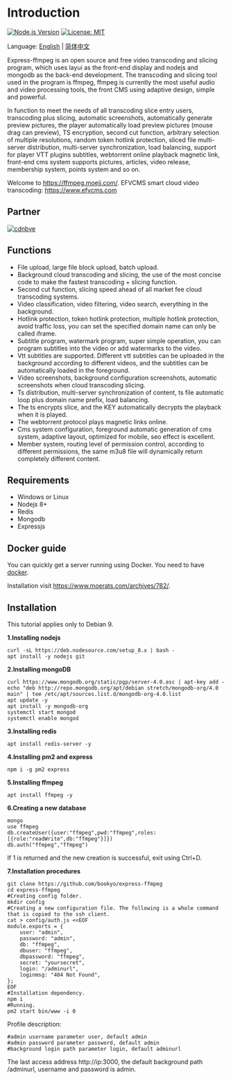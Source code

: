 # Introduction

[![Node.js Version](https://img.shields.io/badge/node.js-8.16.0-blue.svg)](http://nodejs.org/download)
[![License: MIT](https://img.shields.io/badge/License-MIT-blue.svg)](https://github.com/bookyo/express-ffmpeg/blob/master/LICENSE)

Language: [English](README.md) | [简体中文](README.ZH.md)

Express-ffmpeg is an open source and free video transcoding and slicing program, which uses layui as the front-end display and nodejs and mongodb as the back-end development. The transcoding and slicing tool used in the program is ffmpeg, ffmpeg is currently the most useful audio and video processing tools, the front CMS using adaptive design, simple and powerful.

In function to meet the needs of all transcoding slice entry users, transcoding plus slicing, automatic screenshots, automatically generate preview pictures, the player automatically load preview pictures (mouse drag can preview), TS encryption, second cut function, arbitrary selection of multiple resolutions, random token hotlink protection, sliced file multi-server distribution, multi-server synchronization, load balancing, support for player VTT plugins subtitles, webtorrent online playback magnetic link, front-end cms system supports pictures, articles, video release, membership system, points system and so on.

Welcome to https://ffmpeg.moejj.com/.  EFVCMS smart cloud video transcoding: https://www.efvcms.com


## Partner
[![cdnbye](https://docs.zhuanma.co/poster/5ee6fe9a6054be0449b04e7a-partner.jpg "cdnbye")](https://www.cdnbye.com/)

Functions
----

 - File upload, large file block upload, batch upload.
 - Background cloud transcoding and slicing, the use of the most concise code to make the fastest transcoding + slicing function.
 - Second cut function, slicing speed ahead of all market fee cloud transcoding systems.
 - Video classification, video filtering, video search, everything in the background.
 - Hotlink protection, token hotlink protection, multiple hotlink protection, avoid traffic loss, you can set the specified domain name can only be called iframe.
 - Subtitle program, watermark program, super simple operation, you can program subtitles into the video or add watermarks to the video.
 - Vtt subtitles are supported. Different vtt subtitles can be uploaded in the background according to different videos, and the subtitles can be automatically loaded in the foreground.
 - Video screenshots, background configuration screenshots, automatic screenshots when cloud transcoding slicing.
 - Ts distribution, multi-server synchronization of content, ts file automatic loop plus domain name prefix, load balancing.
 - The ts encrypts slice, and the KEY automatically decrypts the playback when it is played.
 - The webtorrent protocol plays magnetic links online.
 - Cms system configuration, foreground automatic generation of cms system, adaptive layout, optimized for mobile, seo effect is excellent.
 - Member system, routing level of permission control, according to different permissions, the same m3u8 file will dynamically return completely different content.

Requirements
----

 - Windows or Linux
 - Nodejs 8+
 - Redis
 - Mongodb
 - Expressjs

Docker guide
--
You can quickly get a server running using Docker. You need to have [docker](https://www.docker.com/community-edition).

Installation visit https://www.moerats.com/archives/782/.

Installation
--
This tutorial applies only to Debian 9.

**1.Installing nodejs**

    curl -sL https://deb.nodesource.com/setup_8.x | bash -
    apt install -y nodejs git

**2.Installing mongoDB**

    curl https://www.mongodb.org/static/pgp/server-4.0.asc | apt-key add -
    echo "deb http://repo.mongodb.org/apt/debian stretch/mongodb-org/4.0 main" | tee /etc/apt/sources.list.d/mongodb-org-4.0.list
    apt update -y
    apt install -y mongodb-org
    systemctl start mongod
    systemctl enable mongod

**3.Installing redis**

    apt install redis-server -y

**4.Installing pm2 and express**

    npm i -g pm2 express

**5.Installing ffmpeg**

    apt install ffmpeg -y

**6.Creating a new database**

    mongo
    use ffmpeg
    db.createUser({user:"ffmpeg",pwd:"ffmpeg",roles:[{role:"readWrite",db:"ffmpeg"}]})
    db.auth("ffmpeg","ffmpeg")

If 1 is returned and the new creation is successful, exit using Ctrl+D.

**7.Installation procedures**

    git clone https://github.com/bookyo/express-ffmpeg
    cd express-ffmpeg
    #Creating config folder.
    mkdir config
    #Creating a new configuration file. The following is a whole command that is copied to the ssh client.
    cat > config/auth.js <<EOF
    module.exports = {
        user: "admin",
        password: "admin",
        db: "ffmpeg",
        dbuser: "ffmpeg",
        dbpassword: "ffmpeg",
        secret: "yoursecret",
        login: "/adminurl",
        loginmsg: "404 Not Found",
    };
    EOF
    #Installation dependency.
    npm i
    #Running.
    pm2 start bin/www -i 0

Profile description:

    #admin username parameter user, default admin
    #admin password parameter password, default admin
    #background login path parameter login, default adminurl

The last access address http://ip:3000, the default background path /adminurl, username and password is admin.
